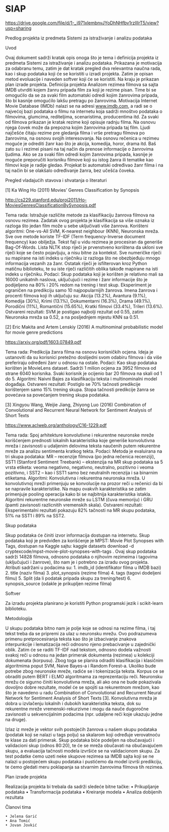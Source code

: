 # SIAP


https://drive.google.com/file/d/1-_j971xlembnvJYoDhNHfbv1rzIlIrT5/view?usp=sharing


Predlog projekta iz predmeta Sistemi za istraživanje i analizu podataka


Uvod


Ovaj dokument sadrži kratak opis onoga što je tema i definicija projekta iz predmeta Sistemi za istraživanje i analizu podataka. Prikazana je motivacija za odabranu temu, zatim je dat kratak pregled dva relevantna naučna rada, kao i skup podataka koji će se koristiti u izradi projekta. Zatim je opisan metod evoluacije i naveden softver koji će se koristiti. Na kraju je prikazan plan izrade projekta.
Definicija projekta
Analizom rezimea filmova sa sajta IMDB utvrditi kojem žanru pripada film za koji je rezime pisan. Time bi se omogućilo da se za svaki film automatski odredi kojim žanrovima pripada, što bi kasnije omogućilo lakšu pretragu po žanrovima.
Motivacija
Internet Movie Database (IMDb) nalazi se na adresi www.imdb.com, a radi se o najvećoj bazi podataka o filmu na internetu koja sadrži mnoštvo podataka o filmovima, glumcima, rediteljima, scenaristima, producentima itd. Za svaki od filmova prikazan je kratak rezime koji opisuje radnju filma. Na osnovu njega čovek  može da prepozna kojim žanrovima pripada taj film. Ljudi najčešće čitaju rezime pre gledanja filma i vrše pretragu filmova po žanrovima, na osnovu svojih interesovanja. Na osnovu rečenica u rezimeu moguće je odrediti žanr kao što je akcija, komedija, horor, drama itd. Baš zato su i rezimei pisani na taj način da prenose informacije o žanrovima ljudima. Ako se za svaki film odredi kojim žanrovima pripada, kasnije je moguće preporučiti korisniku filmove koji su istog žanra ili tematike kao filmovi koje je radije gledao. Projekat bi automatski određivao žanr filma i na taj način bi se olakšalo određivanje žanra, bez učešća čoveka. 


Pregled vladajućih stavova i shvatanja o literaturi


[1] Ka Wing Ho (2011) Movies’ Genres Classification by Synopsis


http://cs229.stanford.edu/proj2011/Ho-MoviesGenresClassificationBySynopsis.pdf


Tema rada: Istražuje različite metode za klasifikaciju žanrova filmova na osnovu rezimea. Zadatak ovog projekta je klasifikacija sa više oznaka iz razloga što jedan film može u sebe uključivati više žanrova.
Korišteni algoritmi: One-vs-All SVM, K-nearest neighbour (KNN), Neuronska mreža. Sve ove metode koriste TF-IDF (Term frequency-Inverse document frequency) kao obilježja. Tekst fajl u vidu rezimea je procesiran da generiše Bag-Of-Words. Lista NLTK stop riječi je prvenstveno korištena da ukloni sve riječi koje se često pojavljuju, a nisu bitne za kontekst. Sve numeričke riječi su mapirane na isti indeks u riječniku iz razloga što ne obezbjeđuju mnogo informacija vezanih za žanr. Ostatak riječi je isfilterovan kroz Python matičnu biblioteku, te su iste riječi različitih oblika takođe mapirane na isti indeks u riječniku.
Podaci: Skup podataka koji je korišten je relativno mali sa 16000 unikatnih naslova, uključujući i rezime i žanr informacije što je podijeljeno na 80% i 20% redom na trening i test skup. Eksperiment je ograničen na predikciju samo 10 najpopularnijih žanrova. Imena žanrova i procenti filmova koji ih uključuju su:
Akcija (13.2%), Avantura (9.1%), Komedija (30%), Krimi (13.1%), Dokumentarni (16.3%), Drama (49.1%), Porodični (11%), Romantični (15.65%), Kratki filmovi (33.4%), Trileri (13.6%).
Ostvareni rezultati: SVM je postigao najbolji rezultat od 0.55, zatim Neuronska mreža sa 0.52, a na posljednjem mjestu KNN sa 0.51.

[2] Eric Makita and Artem Lenskiy (2016) A multinominal probabilistic model for movie genre predictions


https://arxiv.org/pdf/1603.07849.pdf


Tema rada: Predikcija žanra filma na osnovu korisničkih ocjena. Ideja je ustanoviti da su korisnici pretežno doslijedni svom odabiru filmova i da više preferiraju određeni žanr u odnosu na ostale.
Podaci: Kao skup podataka korišten je MovieLens dataset. Sadrži 1 milion ocjena za 3952 filmova od strane 6040 korisnika. Svaki korisnik je ocijenio bar 20 filmova na skali od 1 do 5.
Algoritmi: Naivni Bajes za klasifikaciju teksta i multinominalni model događaja. 
Ostvareni rezultati: Postiglo se 70% tačnosti predikcije korištenjem samo 15% trening skupa. Stopa tačnosti predikcije žanra se povećava sa povećanjem trening skupa podataka.

[3] Xingyou Wang, Weijie Jiang, Zhiyong Luo (2016) Combination of Convolutional and Recurrent Neural Network for Sentiment Analysis of Short Texts


https://www.aclweb.org/anthology/C16-1229.pdf


Tema rada: Spoj arhitekture konvolutivne i rekurentne neuronske mreže korišćenjem prednosti lokalnih karakteristika koje generiše konvolutivna mreža i zavisnosti u udaljenim delovima teksta naučenih putem rekurentne mreže za analizu sentimenta kratkog tekta.
Podaci: Metoda je evaluirana na tri skupa podataka: MR – recenzije filmova (po jedna rečenica recenziji), SST1 (Stanford Sentiment Treebank) – ekstenzija na MR skup podataka sa 5 vrsta etiketa: veoma negativno, negativno, neutralno, pozitivno i veoma pozitivno, i SST2 – kao i SST1 samo bez neutralnih recenzija i sa binarnim etiketama.
Algoritmi: Konvolutivna i rekurentna neuronska mreža. U konvolutivnoj mreži primenjuju se konvolucije na prozor reči u rečenici da bi se napravile karakteristike. Na mapu ovakvih karakteristika se zatim primenjuje pooling operacija kako bi se najbitnija karakteristika istakla. Algoritmi rekurentne neuronske mreže su LSTM (čuva memoriju) i GRU (pamti zavisnosti razlicnitih vremenskih skala).
Ostvareni rezultati: Eksperimentalni rezultati pokazuju 82% tačnosti na MR skupu podataka, 51% na SST1 i 89% na SST2.

Skup podataka


Skup podataka će činiti izvor informacija dostupan na internetu. Skup podataka koji je predviđen za korišćenje je MPST: Movie Plot Synopses with Tags, dostupan na Kaggle sajtu: 
kaggle datasets download -d cryptexcode/mpst-movie-plot-synopses-with-tags . Ovaj skup podataka sadrži 14828 filmova, odnosno podataka o njihovim rezimeima i tagovima (uključujući i žanrove), što nam je i potrebno za izradu ovog projekta. Atributi sadržani u podacima su:
    1. imdb_id (identifikator filma u IMDB bazi)
    2. title (naziv filma)
    3. plot_synopsis (rezime filma)
    4. tags (tagovi dodeljeni filmu)
    5. Split (da li podatak pripada skupu za trening/test)
    6. synopsis_source (odakle je prikupljen rezime filma)

Softver


Za izradu projekta planirano je koristiti Python programski jezik i scikit-learn biblioteku.

Metodologija


U skupu podataka bitno nam je polje koje se odnosi na rezime filma, i taj tekst treba da se pripremi za ulaz u neuronsku mrežu. Ovo podrazumeva primenu pretprocesiranja teksta kao što je izbacivanje znakova interpunkcije i lematizacija reči odnosno njeno prebacivanje u zajednički oblik. Zatim će se raditi TF-IDF nad tekstom, odnosno dodela važnosti svakoj reči u odnosu na jedan primerak dokumenta (rezimea) u kolekciji dokumenata (korpusu). Zbog toga se planira odraditi klasifikacija i klasičnim algoritmima poput SVM, Naive Bayes-a i Random Forest-a. Ukoliko bude potrebe zbog neuronske mreže, radiće se i tokenizacija teksta.
Korpus ce se obraditi putem BERT i ELMO algoritmama za reprezentaciju reči.
Neuronsku mrežu će sigurno činiti konvolutivna mreža, ali ako ona ne bude pokazivala dovoljno dobre rezultate, model će se spojiti sa rekurentnom mrežom, kao što je navedeno u radu Combination of Convolutional and Recurrent Neural Network for Sentiment Analysis of Short Texts [3]. Konvolutivna mreža je dobra u izvlačenju lokalnih i dubokih karakteristika teksta, dok su rekurentne mreže vremenski-rekurzivne i mogu da nauče dugoročne zavisnosti u sekvencijalnim podacima (npr. udaljene reči koje ukazuju jedne na druge).

Izlaz iz mreže je vektor svih postojećih žanrova u našem skupu podataka (podatak koji se nalazi u tags polju) sa skalarom koji određuje verovatnoću te klase za dati primerak. Skup podataka biće podeljen na obučavajući i validacioni skup (odnos 80:20), te će se mreža obučavati na obučavajućem skupu, a evaluacija tačnosti modela izvršiće se na validacionom skupu. Za test podatke ćemo uzeti neke skupove rezimea sa IMDB sajta koji se ne nalazi u postojećem skupu podataka i pustićemo da model izvrši predikciju, te ćemo gledati meru poklapanja sa stvarnim žanrovima filmova tih rezimea.

Plan izrade projekta


Realizacija projekta bi trebala da sadrži sledeće  bitne tačke:
    • Prikupljanje podataka
    •  Transformacija podataka
    •  Kreiranje modela
    •   Analiza dobijenih rezultata
 
Članovi tima


    • Jelena Garić
    • Ana Tomić
    • Jovan Jovkić


